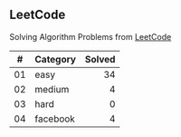 ## LeetCode

Solving Algorithm Problems from [LeetCode](https://leetcode.com/)

| #  |    Category    | Solved |
|:--:|:---------------|-------:|
| 01 |      easy      |   34   |
| 02 |     medium     |   4   |
| 03 |      hard      |   0   |
| 04 |    facebook    |   4   |
